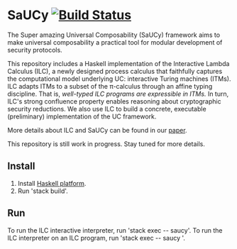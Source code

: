 SaUCy [![Build Status](https://travis-ci.org/initc3/SaUCy.svg?branch=master)](https://travis-ci.org/initc3/SaUCy)
======

The Super amazing Universal Composability (SaUCy) framework aims to make
universal composability a practical tool for modular development of security
protocols.

This repository includes a Haskell implementation of the Interactive Lambda
Calculus (ILC), a newly designed process calculus that faithfully captures the
computational model underlying UC: interactive Turing machines (ITMs). ILC
adapts ITMs to a subset of the π-calculus through an affine typing
discipline. That is, *well-typed ILC programs are expressible in ITMs.* In turn,
ILC's strong confluence property enables reasoning about cryptographic security
reductions. We also use ILC to build a concrete, executable (preliminary)
implementation of the UC framework.

More details about ILC and SaUCy can be found in our
[paper](https://eprint.iacr.org/2019/402.pdf).

This repository is still work in progress. Stay tuned for more details.

Install
-------

1. Install [Haskell platform](https://www.haskell.org/platform/).
2. Run 'stack build'.

Run
---
To run the ILC interactive interpreter, run 'stack exec -- saucy'.
To run the ILC interpreter on an ILC program, run 'stack exec -- saucy <FILE>'.